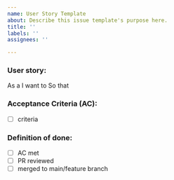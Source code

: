 ```yaml
---
name: User Story Template
about: Describe this issue template's purpose here.
title: ''
labels: ''
assignees: ''

---
```


### User story: 
As a
I want to
So that

### Acceptance Criteria (AC):
- [ ] criteria
### Definition of done:
- [ ] AC met
- [ ] PR reviewed
- [ ] merged to main/feature branch
